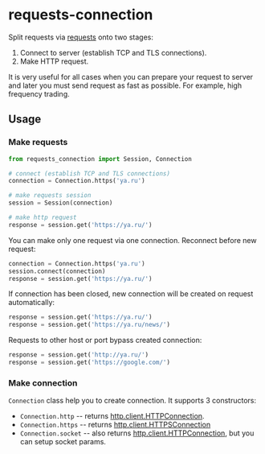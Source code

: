 # requests-connection

Split requests via [requests](https://github.com/requests/requests) onto two stages:

1. Connect to server (establish TCP and TLS connections).
2. Make HTTP request.

It is very useful for all cases when you can prepare your request to server and later you must send request as fast as possible. For example, high frequency trading.


## Usage

### Make requests

```python
from requests_connection import Session, Connection

# connect (establish TCP and TLS connections)
connection = Connection.https('ya.ru')

# make requests session
session = Session(connection)

# make http request
response = session.get('https://ya.ru/')
```

You can make only one request via one connection. Reconnect before new request:

```python
connection = Connection.https('ya.ru')
session.connect(connection)
response = session.get('https://ya.ru/')
```

If connection has been closed, new connection will be created on request automatically:

```python
response = session.get('https://ya.ru/')
response = session.get('https://ya.ru/news/')
```

Requests to other host or port bypass created connection:

```python
response = session.get('http://ya.ru/')
response = session.get('https://google.com/')
```

### Make connection

`Connection` class help you to create connection. It supports 3 constructors:

* `Connection.http` -- returns [http.client.HTTPConnection](https://docs.python.org/3/library/http.client.html#http.client.HTTPConnection).
* `Connection.https` -- returns [http.client.HTTPSConnection](https://docs.python.org/3/library/http.client.html#http.client.HTTPSConnection)
* `Connection.socket` -- also returns [http.client.HTTPConnection](https://docs.python.org/3/library/http.client.html#http.client.HTTPConnection), but you can setup socket params.
